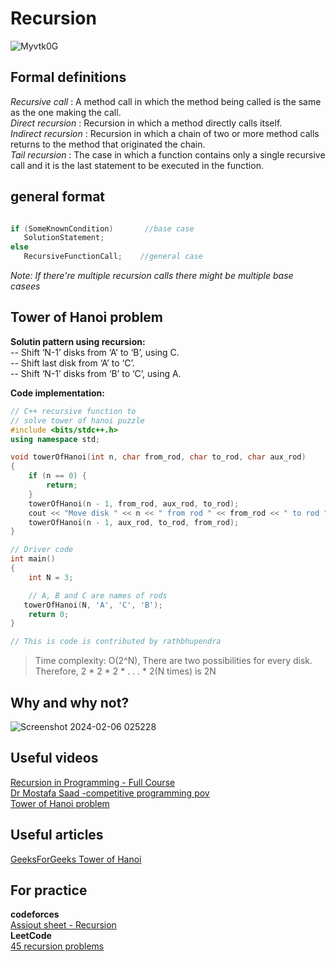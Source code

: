 # Recursion
![Myvtk0G](https://github.com/HelanaNady/DataStructure/assets/137416623/fbca26fb-09fc-43a6-a9ae-c8744a4c7029)

## Formal definitions 
*Recursive call* : A method call in which the method being called is the same as the one making the call.  <br />
*Direct recursion* : Recursion in which a method directly calls itself.  <br />
*Indirect recursion* : Recursion in which a chain of two or more method calls returns to the method that originated the chain.  <br />
*Tail recursion* : The case in which a function contains only a single recursive call and it is the last statement to be executed in the function.  <br />

## general format
```Cpp

if (SomeKnownCondition)       //base case
   SolutionStatement;
else
   RecursiveFunctionCall;    //general case

```
*Note: If there're multiple recursion calls there might be multiple base casees*


## Tower of Hanoi problem
**Solutin pattern using recursion:** <br /> 
-- Shift ‘N-1’ disks from ‘A’ to ‘B’, using C. <br /> 
-- Shift last disk from ‘A’ to ‘C’. <br /> 
-- Shift ‘N-1’ disks from ‘B’ to ‘C’, using A. <br /> 

**Code implementation:** <br /> 
```Cpp
// C++ recursive function to 
// solve tower of hanoi puzzle 
#include <bits/stdc++.h> 
using namespace std; 

void towerOfHanoi(int n, char from_rod, char to_rod, char aux_rod) 
{ 
	if (n == 0) { 
		return; 
	} 
	towerOfHanoi(n - 1, from_rod, aux_rod, to_rod); 
	cout << "Move disk " << n << " from rod " << from_rod << " to rod " << to_rod << endl; 
	towerOfHanoi(n - 1, aux_rod, to_rod, from_rod); 
} 

// Driver code 
int main() 
{ 
	int N = 3; 

	// A, B and C are names of rods
   towerOfHanoi(N, 'A', 'C', 'B'); 
	return 0; 
} 

// This is code is contributed by rathbhupendra 

```
>Time complexity:
>O(2^N), There are two possibilities for every disk. Therefore, 2 * 2 * 2 * . . . * 2(N times) is 2N
## Why and why not?
![Screenshot 2024-02-06 025228](https://github.com/HelanaNady/DataStructure/assets/137416623/2a2c6245-499a-4ddd-b55f-820931ef81a8)


## Useful videos 
[Recursion in Programming - Full Course](https://youtu.be/IJDJ0kBx2LM?si=NEXHFnrRiT8Sf8KG) <br />
[Dr Mostafa Saad -competitive programming pov](https://www.youtube.com/watch?v=hyk46UmJPS4&list=PLPt2dINI2MIZPFq6HyUB1Uhxdh1UDnZMS&index=24) <br />
[Tower of Hanoi problem](https://youtu.be/q6RicK1FCUs?si=nYdiK7xfuIQxfj-G) <br /> 

## Useful articles
[GeeksForGeeks Tower of Hanoi](https://www.geeksforgeeks.org/c-program-for-tower-of-hanoi/) <br />

## For practice 
**codeforces** <br /> 
[Assiout sheet - Recursion](https://codeforces.com/group/MWSDmqGsZm/contest/223339) <br /> 
**LeetCode** <br /> 
[45 recursion problems](https://leetcode.com/tag/recursion/) <br />
